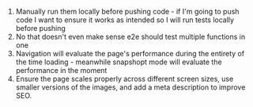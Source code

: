 1. Manually run them locally before pushing code - if I'm going to push code I want to ensure it works as intended so I will run tests locally before pushing
2. No that doesn't even make sense e2e should test multiple functions in one
3. Navigation will evaluate the page's performance during the entirety of the time loading - meanwhile snapshopt mode will evaluate the performance in the moment
4. Ensure the page scales properly across different screen sizes, use smaller versions of the images, and add a meta description to improve SEO.